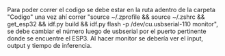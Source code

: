 Para poder correr el codigo se debe estar en la ruta adentro de la carpeta "Codigo" una vez ahí correr "source ~/.zprofile && source ~/.zshrc && get_esp32 && idf.py build && idf.py flash -p /dev/cu.usbserial-110 monitor", se debe cambiar el número luego de usbserial por el puerto pertinente donde se encuentre el ESP3. Al hacer monitor se debería ver el input, output y tiempo de inferencia.